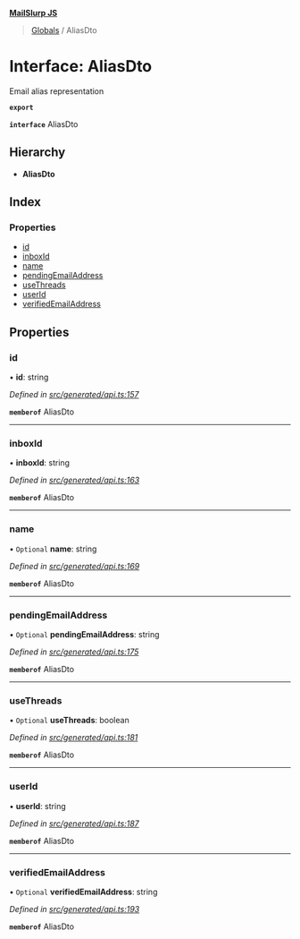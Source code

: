 **[MailSlurp JS](../README.md)**

> [Globals](../README.md) / AliasDto

# Interface: AliasDto

Email alias representation

**`export`** 

**`interface`** AliasDto

## Hierarchy

* **AliasDto**

## Index

### Properties

* [id](aliasdto.md#id)
* [inboxId](aliasdto.md#inboxid)
* [name](aliasdto.md#name)
* [pendingEmailAddress](aliasdto.md#pendingemailaddress)
* [useThreads](aliasdto.md#usethreads)
* [userId](aliasdto.md#userid)
* [verifiedEmailAddress](aliasdto.md#verifiedemailaddress)

## Properties

### id

•  **id**: string

*Defined in [src/generated/api.ts:157](https://github.com/mailslurp/mailslurp-client/blob/8726614/src/generated/api.ts#L157)*

**`memberof`** AliasDto

___

### inboxId

•  **inboxId**: string

*Defined in [src/generated/api.ts:163](https://github.com/mailslurp/mailslurp-client/blob/8726614/src/generated/api.ts#L163)*

**`memberof`** AliasDto

___

### name

• `Optional` **name**: string

*Defined in [src/generated/api.ts:169](https://github.com/mailslurp/mailslurp-client/blob/8726614/src/generated/api.ts#L169)*

**`memberof`** AliasDto

___

### pendingEmailAddress

• `Optional` **pendingEmailAddress**: string

*Defined in [src/generated/api.ts:175](https://github.com/mailslurp/mailslurp-client/blob/8726614/src/generated/api.ts#L175)*

**`memberof`** AliasDto

___

### useThreads

• `Optional` **useThreads**: boolean

*Defined in [src/generated/api.ts:181](https://github.com/mailslurp/mailslurp-client/blob/8726614/src/generated/api.ts#L181)*

**`memberof`** AliasDto

___

### userId

•  **userId**: string

*Defined in [src/generated/api.ts:187](https://github.com/mailslurp/mailslurp-client/blob/8726614/src/generated/api.ts#L187)*

**`memberof`** AliasDto

___

### verifiedEmailAddress

• `Optional` **verifiedEmailAddress**: string

*Defined in [src/generated/api.ts:193](https://github.com/mailslurp/mailslurp-client/blob/8726614/src/generated/api.ts#L193)*

**`memberof`** AliasDto
